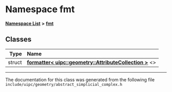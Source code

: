 

# Namespace fmt



[**Namespace List**](namespaces.md) **>** [**fmt**](namespacefmt.md)




















## Classes

| Type | Name |
| ---: | :--- |
| struct | [**formatter&lt; uipc::geometry::AttributeCollection &gt;**](structfmt_1_1formatter_3_01uipc_1_1geometry_1_1_attribute_collection_01_4.md) &lt;&gt;<br> |



















































------------------------------
The documentation for this class was generated from the following file `include/uipc/geometry/abstract_simplicial_complex.h`

